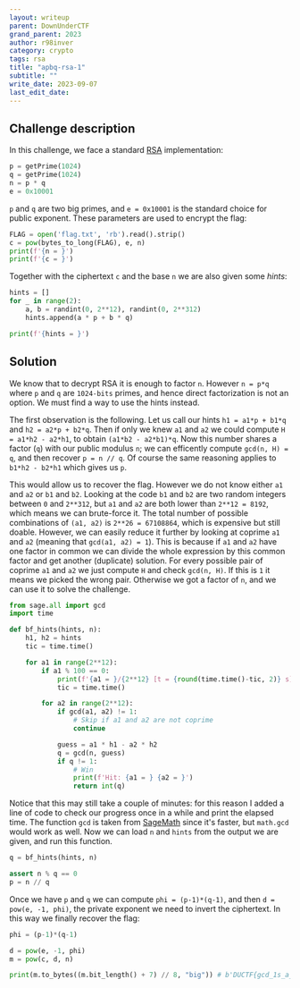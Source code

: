 ```yaml
---
layout: writeup
parent: DownUnderCTF
grand_parent: 2023
author: r98inver
category: crypto
tags: rsa
title: "apbq-rsa-1"
subtitle: ""
write_date: 2023-09-07
last_edit_date:
---
```


## Challenge description

In this challenge, we face a standard [RSA](https://en.wikipedia.org/wiki/RSA_(cryptosystem)) implementation:

```python
p = getPrime(1024)
q = getPrime(1024)
n = p * q
e = 0x10001
```
`p` and `q` are two big primes, and `e = 0x10001` is the standard choice for public exponent. These parameters are used to encrypt the flag:

```python
FLAG = open('flag.txt', 'rb').read().strip()
c = pow(bytes_to_long(FLAG), e, n)
print(f'{n = }')
print(f'{c = }')
```

Together with the ciphertext `c` and the base `n` we are also given some *hints*:

```python
hints = []
for _ in range(2):
    a, b = randint(0, 2**12), randint(0, 2**312)
    hints.append(a * p + b * q)

print(f'{hints = }')
```

## Solution

We know that to decrypt RSA it is enough to factor `n`. However `n = p*q` where `p` and `q` are `1024-bits` primes, and hence direct factorization is not an option. We must find a way to use the hints instead. 

The first observation is the following. Let us call our hints `h1 = a1*p + b1*q` and `h2 = a2*p + b2*q`. Then if only we knew `a1` and `a2` we could compute `H = a1*h2 - a2*h1`, to obtain `(a1*b2 - a2*b1)*q`. Now this number shares a factor (`q`) with our public modulus `n`; we can efficently compute `gcd(n, H) = q`, and then recover `p = n // q`. Of course the same reasoning applies to `b1*h2 - b2*h1` which gives us `p`. 

This would allow us to recover the flag. However we do not know either `a1` and `a2` or `b1` and `b2`. Looking at the code `b1` and `b2` are two random integers between `0` and `2**312`, but `a1` and `a2` are both lower than `2**12 = 8192`, which means we can brute-force it. The total number of possible combinations of `(a1, a2)` is `2**26 = 67108864`, which is expensive but still doable. However, we can easily reduce it further by looking at coprime `a1` and `a2` (meaning that `gcd(a1, a2) = 1`). This is because if `a1` and `a2` have one factor in common we can divide the whole expression by this common factor and get another (duplicate) solution. For every possible pair of coprime `a1` and `a2` we just compute `H` and check `gcd(n, H)`. If this is `1` it means we picked the wrong pair. Otherwise we got a factor of `n`, and we can use it to solve the challenge.

```python
from sage.all import gcd
import time

def bf_hints(hints, n):
	h1, h2 = hints
	tic = time.time()

	for a1 in range(2**12):
		if a1 % 100 == 0:
			print(f'{a1 = }/{2**12} [t = {round(time.time()-tic, 2)} s]') # Print elapsed time
			tic = time.time()

		for a2 in range(2**12):
			if gcd(a1, a2) != 1:
				# Skip if a1 and a2 are not coprime
				continue

			guess = a1 * h1 - a2 * h2
			q = gcd(n, guess)
			if q != 1:
				# Win
				print(f'Hit: {a1 = } {a2 = }')
				return int(q)
```

Notice that this may still take a couple of minutes: for this reason I added a line of code to check our progress once in a while and print the elapsed time. The function `gcd` is taken from [SageMath](https://www.sagemath.org/) since it's faster, but `math.gcd` would work as well. Now we can load `n` and `hints` from the output we are given, and run this function.

```python
q = bf_hints(hints, n)

assert n % q == 0
p = n // q
```

Once we have `p` and `q` we can compute `phi = (p-1)*(q-1)`, and then `d = pow(e, -1, phi)`, the private exponent we need to invert the ciphertext. In this way we finally recover the flag:

```python
phi = (p-1)*(q-1)

d = pow(e, -1, phi)
m = pow(c, d, n)

print(m.to_bytes((m.bit_length() + 7) // 8, "big")) # b'DUCTF{gcd_1s_a_g00d_alg0r1thm_f0r_th3_t00lbox}'
```
